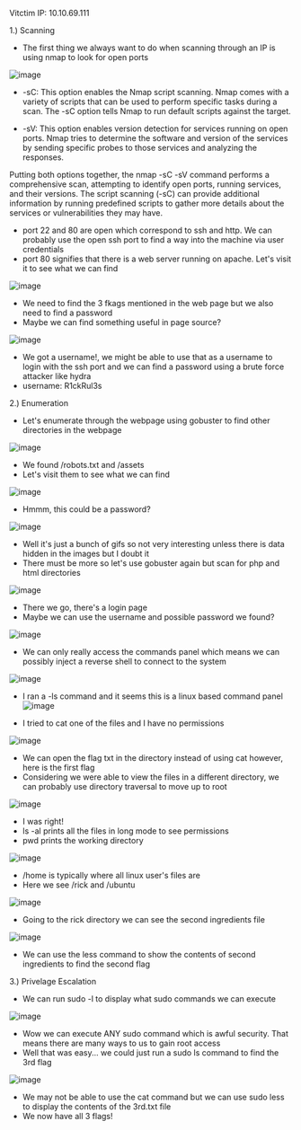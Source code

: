 Vitctim IP: 10.10.69.111

1.) Scanning
  - The first thing we always want to do when scanning through an IP is using nmap to look for open ports

![image](https://github.com/JordanPenaloza/TryHackMe/assets/113396128/2960aed8-b649-4c34-ba77-1912c9f6e85b)

  - -sC: This option enables the Nmap script scanning. Nmap comes with a variety of scripts that can be used to perform specific tasks during a scan. The -sC option tells Nmap to run default scripts against the target.

  - -sV: This option enables version detection for services running on open ports. Nmap tries to determine the software and version of the services by sending specific probes to those services and analyzing the responses.

  Putting both options together, the nmap -sC -sV command performs a comprehensive scan, attempting to identify open ports, running services, and their versions. The script scanning (-sC) can provide additional information     by running predefined scripts to gather more details about the services or vulnerabilities they may have.

  - port 22 and 80 are open which correspond to ssh and http. We can probably use the open ssh port to find a way into the machine via user credentials
  - port 80 signifies that there is a web server running on apache. Let's visit it to see what we can find

![image](https://github.com/JordanPenaloza/TryHackMe/assets/113396128/53fcf720-89e1-4eec-9105-72e7b8c998af)

  - We need to find the 3 fkags mentioned in the web page but we also need to find a password
  - Maybe we can find something useful in page source?

![image](https://github.com/JordanPenaloza/TryHackMe/assets/113396128/d6a2adb9-14e4-4b09-b879-cf7819209894)

  - We got a username!, we might be able to use that as a username to login with the ssh port and we can find a password using a brute force attacker like hydra
  - username: R1ckRul3s

2.) Enumeration

  - Let's enumerate through the webpage using gobuster to find other directories in the webpage

![image](https://github.com/JordanPenaloza/TryHackMe/assets/113396128/423ed639-82b6-4b92-bf53-0379947ec9ad)

  - We found /robots.txt and /assets
  - Let's visit them to see what we can find

![image](https://github.com/JordanPenaloza/TryHackMe/assets/113396128/5a5a16ac-50be-451c-a84c-84b94ba450df)

  - Hmmm, this could be a password?

![image](https://github.com/JordanPenaloza/TryHackMe/assets/113396128/b0fd20dc-5651-4f13-8e63-25a7e90edf4c)

  - Well it's just a bunch of gifs so not very interesting unless there is data hidden in the images but I doubt it
  - There must be more so let's use gobuster again but scan for php and html directories

![image](https://github.com/JordanPenaloza/TryHackMe/assets/113396128/ee00e4d0-96ee-4716-966c-3c92146a47ec)

  - There we go, there's a login page
  - Maybe we can use the username and possible password we found?

![image](https://github.com/JordanPenaloza/TryHackMe/assets/113396128/fbaf214a-fab4-43be-920a-d3e23a2b9b76)

  - We can only really access the commands panel which means we can possibly inject a reverse shell to connect to the system
    
![image](https://github.com/JordanPenaloza/TryHackMe/assets/113396128/f3ba4c7b-bcf5-410b-a84c-1aa66ba9a405)

  - I ran a -ls command and it seems this is a linux based command panel
![image](https://github.com/JordanPenaloza/TryHackMe/assets/113396128/bb4c6a2c-d38c-4e78-a63b-1455d8c500b8)

  - I tried to cat one of the files and I have no permissions

![image](https://github.com/JordanPenaloza/TryHackMe/assets/113396128/e1a4798f-08f0-49d1-8d89-82618d722d51)

  - We can open the flag txt in the directory instead of using cat however, here is the first flag
  - Considering we were able to view the files in a different directory, we can probably use directory traversal to move up to root

![image](https://github.com/JordanPenaloza/TryHackMe/assets/113396128/360f4a75-b16c-4463-bdaf-b848afaceb73)

  - I was right!
  - ls -al prints all the files in long mode to see permissions
  - pwd prints the working directory
    
![image](https://github.com/JordanPenaloza/TryHackMe/assets/113396128/b3a4c7bd-44b6-4020-b422-812eb9d6a835)

  - /home is typically where all linux user's files are
  - Here we see /rick and /ubuntu

![image](https://github.com/JordanPenaloza/TryHackMe/assets/113396128/95f136d1-8054-4cac-abc7-34ac99db8f53)

  - Going to the rick directory we can see the second ingredients file

![image](https://github.com/JordanPenaloza/TryHackMe/assets/113396128/1e68c7eb-a07a-476b-9a34-f5551188b0b6)

  - We can use the less command to show the contents of second ingredients to find the second flag

3.) Privelage Escalation

  - We can run sudo -l to display what sudo commands we can execute

![image](https://github.com/JordanPenaloza/TryHackMe/assets/113396128/7f923183-4baf-4931-a89c-9deba8a12630)

  - Wow we can execute ANY sudo command which is awful security. That means there are many ways to us to gain root access
  - Well that was easy... we could just run a sudo ls command to find the 3rd flag

![image](https://github.com/JordanPenaloza/TryHackMe/assets/113396128/5a42829e-8451-4609-9092-e44fe293e167)

  - We may not be able to use the cat command but we can use sudo less to display the contents of the 3rd.txt file
  - We now have all 3 flags!







